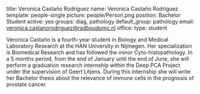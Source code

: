 title: Veronica Castaño Rodriguez
name: Veronica Castaño Rodriguez
template: people-single
picture: people/Person.png
position: Bachelor Student
active: yes
groups: diag, pathology
default_group: pathology
email: veronica.castanorodriguez@radboudumc.nl
office: 
type: student

Veronica Castaño is a fourth-year student in Biology and Medical Laboratory Research at the HAN University in Nijmegen. Her specialization is Biomedical Research and has followed the minor Cyto-histopathology. In a 5 months period, from the end of January until the end of June, she will perform a graduation research internship within the Deep PCA Project under the supervision of Geert Litjens. During this internship she will write her Bachelor thesis about the relevance of immune cells in the prognosis of prostate cancer.
